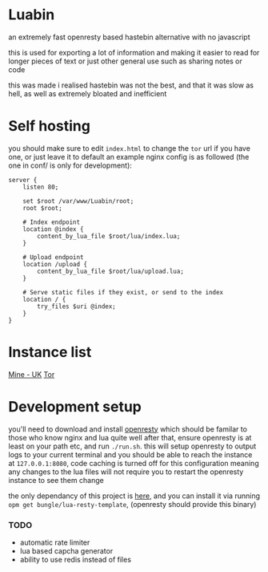 # Luabin

an extremely fast openresty based hastebin alternative with no javascript 

this is used for exporting a lot of information and making it easier to read for longer pieces of text
or just other general use such as sharing notes or code

this was made i realised hastebin was not the best, and that it was slow as hell, as well as extremely bloated and inefficient

# Self hosting
you should make sure to edit `index.html` to change the `tor` url if you have one, or just leave it to default
an example nginx config is as followed (the one in conf/ is only for development):
```nginx
server {
    listen 80;

    set $root /var/www/Luabin/root;
    root $root;

    # Index endpoint
    location @index {
        content_by_lua_file $root/lua/index.lua;
    }

    # Upload endpoint
    location /upload { 
        content_by_lua_file $root/lua/upload.lua;
    }

    # Serve static files if they exist, or send to the index
    location / { 
        try_files $uri @index;
    }
}
```

# Instance list
[Mine - UK](https://bin.terryiscool160.xyz) [Tor](http://bin.n53wt4ivvfdfaqkwldgdzfsubszukie2an6auja6x2wp3e3oa7v2gqyd.onion)

# Development setup
you'll need to download and install [openresty](https://openresty.org/en/) which should be familar to those who know nginx and lua quite well
after that, ensure openresty is at least on your path etc, and run `./run.sh`. this will setup openresty to output logs to your current terminal
and you should be able to reach the instance at `127.0.0.1:8080`, code caching is turned off for this configuration meaning any changes to the lua files
will not require you to restart the openresty instance to see them change

the only dependancy of this project is [here](https://github.com/bungle/lua-resty-template), and you can install it via running 
`opm get bungle/lua-resty-template`, (openresty should provide this binary)

### TODO
- automatic rate limiter 
- lua based capcha generator
- ability to use redis instead of files